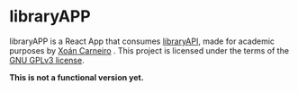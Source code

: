 # libraryAPP

libraryAPP is a React App that consumes [libraryAPI](https://github.com/xocarva/libraryAPI), made for academic purposes by [Xoán Carneiro](https://github.com/xocarva) . This project is licensed under the terms of the [GNU GPLv3 license](https://www.gnu.org/licenses/gpl-3.0.en.html).

**This is not a functional version yet.**
